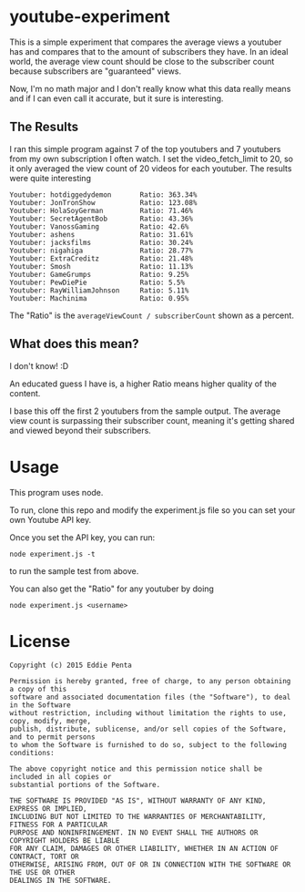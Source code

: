 
# youtube-experiment
This is a simple experiment that compares the average views a youtuber has and compares that 
to the amount of subscribers they have. In an ideal world, the average view count should be 
close to the subscriber count because subscribers are "guaranteed" views.

Now, I'm no math major and I don't really know what this data really means and if I can even 
call it accurate, but it sure is interesting.

## The Results

I ran this simple program against 7 of the top youtubers and 7 youtubers from my own 
subscription I often watch. I set the video_fetch_limit to 20, so it only averaged the 
view count of 20 videos for each youtuber. The results were quite interesting

```
Youtuber: hotdiggedydemon       Ratio: 363.34%
Youtuber: JonTronShow           Ratio: 123.08%
Youtuber: HolaSoyGerman         Ratio: 71.46%
Youtuber: SecretAgentBob        Ratio: 43.36%
Youtuber: VanossGaming          Ratio: 42.6%
Youtuber: ashens                Ratio: 31.61%
Youtuber: jacksfilms            Ratio: 30.24%
Youtuber: nigahiga              Ratio: 28.77%
Youtuber: ExtraCreditz          Ratio: 21.48%
Youtuber: Smosh                 Ratio: 11.13%
Youtuber: GameGrumps            Ratio: 9.25%
Youtuber: PewDiePie             Ratio: 5.5%
Youtuber: RayWilliamJohnson     Ratio: 5.11%
Youtuber: Machinima             Ratio: 0.95%
```

The "Ratio" is the `averageViewCount / subscriberCount` shown as a percent.

## What does this mean?

I don't know! :D

An educated guess I have is, a higher Ratio means higher quality of the content. 

I base this off the first 2 youtubers from the sample output. The average view count is 
surpassing their subscriber count, meaning it's getting shared and viewed beyond their 
subscribers.

# Usage

This program uses node.

To run, clone this repo and modify the experiment.js file so you can set your own Youtube 
API key.

Once you set the API key, you can run:

```
node experiment.js -t
```

to run the sample test from above.

You can also get the "Ratio" for any youtuber by doing

```
node experiment.js <username>
```

# License

```
Copyright (c) 2015 Eddie Penta

Permission is hereby granted, free of charge, to any person obtaining a copy of this 
software and associated documentation files (the "Software"), to deal in the Software 
without restriction, including without limitation the rights to use, copy, modify, merge, 
publish, distribute, sublicense, and/or sell copies of the Software, and to permit persons 
to whom the Software is furnished to do so, subject to the following conditions:

The above copyright notice and this permission notice shall be included in all copies or 
substantial portions of the Software.

THE SOFTWARE IS PROVIDED "AS IS", WITHOUT WARRANTY OF ANY KIND, EXPRESS OR IMPLIED, 
INCLUDING BUT NOT LIMITED TO THE WARRANTIES OF MERCHANTABILITY, FITNESS FOR A PARTICULAR 
PURPOSE AND NONINFRINGEMENT. IN NO EVENT SHALL THE AUTHORS OR COPYRIGHT HOLDERS BE LIABLE 
FOR ANY CLAIM, DAMAGES OR OTHER LIABILITY, WHETHER IN AN ACTION OF CONTRACT, TORT OR 
OTHERWISE, ARISING FROM, OUT OF OR IN CONNECTION WITH THE SOFTWARE OR THE USE OR OTHER 
DEALINGS IN THE SOFTWARE.
```

